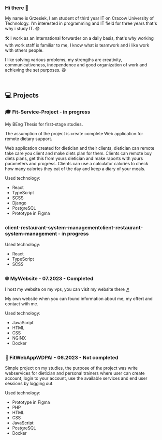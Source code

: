 ### Hi there 👋

My name is Grzesiek, I am student of third year IT on Cracow University of Technology. I'm interested in programming and IT field for three years that's why i study IT. 😎

🛠 I work as an International forwarder on a daily basis, that's why working with work staff is familiar to me, I know what is teamwork and i like work with others people.

I like solving various problems, my strengths are creativity, communicativeness, independence and good organization of work and achieving the set purposes. 😅

<br />

## 💻 Projects

### 🎓 Fit-Service-Project - in progress
My BEng Thesis for first-stage studies.

The assumption of the project is create complete Web application for remote dietary support.

Web application created for dietician and their clients, dietician can remote take care you client and make diets plan for them. 
Clients can remote buy diets plans, get this from yours dietician and make raports with yours parameters and progress. 
Clients can use a calculator calories to check how many calories they eat of the day and keep a diary of your meals.

Used technology:
<ul>
  <li>React</li>
  <li>TypeScript</li>
  <li>SCSS</li>
  <li>Django</li>
  <li>PostgreSQL</li>
  <li>Prototype in Figma</li>
</ul>

##

###  client-restaurant-system-managementclient-restaurant-system-management - in progress

Used technology:
<ul>
  <li>React</li>
  <li>TypeScript</li>
  <li>SCSS</li>
</ul>

##

### 🌐 MyWebsite - 07.2023 - Completed
I host my website on my vps, you can visit my website there <a href="http://grzegorzpasich.pl/">↗</a>

My own website when you can found information about me, my offert and contact with me.

Used technology:
<ul>
  <li>JavaScript</li>
  <li>HTML</li>
  <li>CSS</li>
  <li>NGINX</li>
  <li>Docker</li>
</ul>

##

### 🍎 FitWebAppWDPAI - 06.2023 - Not completed
Simple project on my studies, the purpose of the project was write webservices for dietician and personal trainers where user can create account, login to your account, use the available services and end user sessions by logging out.

Used technology:
<ul>
  <li>Prototype in Figma</li>
  <li>PHP</li>
  <li>HTML</li>
  <li>CSS</li>
  <li>JavaScript</li>
  <li>PostgreSQL</li>
  <li>Docker</li>
</ul>
